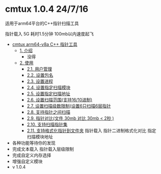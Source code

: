 # cmtux 1.0.4 24/7/16
适用于arm64平台的C++指针扫描工具

指针载入 5G 耗时1.5分钟 100mb以内速度起飞
- [cmtux arm64-v8a C++ 指针工具](#cmtux-arm64-v8a-c-指针工具)
    - [1. 介绍](#1-介绍)
        - 没得
    - [2. 使用](#2-使用)
        - [2.1. 用户管理](#21-用户管理)
        - [2.2. 设置包名](#22-设置包名)
        - [2.3. 设置进程](#23-设置进程)
        - [2.4. 设置指定扫描模块](#24-设置指定扫描模块)
        - [2.5. 设置指定扫描地址](#25-设置指定扫描地址)
        - [2.6. 设置扫描范围(支持16/10进制)](#26-设置扫描范围)
        - [2.7. 设置扫描级数限制(设置6只扫描6层指针](#27-设置扫描级数限制)
        - [2.8. 支持指针之间扫描](#28-支持指针之间扫描)
        - [2.9. 指针对比(文件 30mb 对比 30mb < 2秒 )](#29-指针对比)
        - [2.10. 支持扫描指针集](#210-支持扫描指针集)
        - [2.11. 支持格式化指针到文件夹](#210-支持格式化指针到文件夹)
      指针载入
      指针二进制格式化对比
      指定扫描模块地址
- 各种功能等待你的发现
- 完成文本载入 指针载入层级限制
- 完成自定义内存选择 
- 增强自定义模块
- v 1.0.4
      